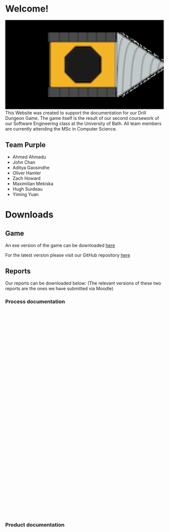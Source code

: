 <style>
	div {
		text-align: justify;
		text-justify: inter-word;
		font-family: "Times New Roman";			
	}

	object {
		display: block;
		margin: 0 auto;
	}
</style>



# Welcome!
![](gifs/drill_v2_2.gif)
This Website was created to support the documentation for our Drill Dungeon
Game. The game itself is the result of our second coursework of our Software
Engineering class at the University of Bath. All team members are currently
attending the MSc in Computer Science.

## Team Purple

- Ahmed Ahmadu
- John Chan
- Aditya Gaosindhe
- Oliver Hamler
- Zach Howard
- Maximilian Mekiska
- Hugh Surdeau
- Yiming Yuan


# Downloads


## Game

An exe version of the game can be downloaded [here](Drill.Dungeon.Game-1.0-amd64.msi)

For the latest version please visit our GitHub repository [here](https://github.bath.ac.uk/hs706/DrillDungeonGame)




## Reports

Our reports can be downloaded below:
(The relevant versions of these two reports are the ones we have submitted via Moodle)

### Process documentation
<object data="documents/CW2_Process_Documentation.pdf" type="application/pdf" width="560" height="650">
</object>

### Product documentation
<object data="documents/CW2_ProductDocumentation.pdf" type="application/pdf" width="560" height="650">
</object>
